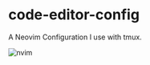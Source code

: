 # code-editor-config
A Neovim Configuration I use with tmux.

![nvim](https://github.com/osag1e/my-neovim-config/blob/main/nvim.png)






